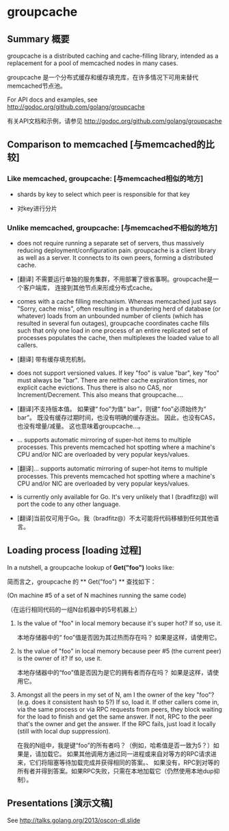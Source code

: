 # groupcache

## Summary 概要

groupcache is a distributed caching and cache-filling library, intended as a
replacement for a pool of memcached nodes in many cases.

groupcache 是一个分布式缓存和缓存填充库，在许多情况下可用来替代memcached节点池。

For API docs and examples, see http://godoc.org/github.com/golang/groupcache

有关API文档和示例，请参见 http://godoc.org/github.com/golang/groupcache

## Comparison to memcached [与memcached的比较]

### **Like memcached**, groupcache: [与memcached相似的地方]

 * shards by key to select which peer is responsible for that key

 * 对key进行分片

### **Unlike memcached**, groupcache: [与memcached不相似的地方]

 * does not require running a separate set of servers, thus massively
   reducing deployment/configuration pain.  groupcache is a client
   library as well as a server.  It connects to its own peers, forming
   a distributed cache.
   
 * [翻译] 不需要运行单独的服务集群，不用部署了很省事啊。groupcache是一个客户端库，
   连接到其他节点来形成分布式cache。

 * comes with a cache filling mechanism.  Whereas memcached just says
   "Sorry, cache miss", often resulting in a thundering herd of
   database (or whatever) loads from an unbounded number of clients
   (which has resulted in several fun outages), groupcache coordinates
   cache fills such that only one load in one process of an entire
   replicated set of processes populates the cache, then multiplexes
   the loaded value to all callers.
   
 * [翻译] 带有缓存填充机制。 

 * does not support versioned values.  If key "foo" is value "bar",
   key "foo" must always be "bar".  There are neither cache expiration
   times, nor explicit cache evictions.  Thus there is also no CAS,
   nor Increment/Decrement.  This also means that groupcache....

 * [翻译]不支持版本值。 如果键“ foo”为值“ bar”，则键“ foo”必须始终为“ bar”。 既没有缓存过期时间，也没有明确的缓存逐出。 因此，也没有CAS，也没有增量/减量。 这也意味着groupcache...。

 * ... supports automatic mirroring of super-hot items to multiple
   processes.  This prevents memcached hot spotting where a machine's
   CPU and/or NIC are overloaded by very popular keys/values.

 * [翻译]... supports automatic mirroring of super-hot items to multiple processes. This prevents memcached hot spotting where a machine's CPU and/or NIC are overloaded by very popular keys/values.
 
 * is currently only available for Go.  It's very unlikely that I
   (bradfitz@) will port the code to any other language.

 * [翻译]当前仅可用于Go。我（bradfitz@）不太可能将代码移植到任何其他语言。

## Loading process [loading 过程]

In a nutshell, a groupcache lookup of **Get("foo")** looks like:

简而言之，groupcache 的 ** Get("foo") ** 查找如下：

(On machine #5 of a set of N machines running the same code)

（在运行相同代码的一组N台机器中的5号机器上）

 1. Is the value of "foo" in local memory because it's super hot?  If so, use it.

    本地存储器中的“ foo”值是否因为其过热而存在吗？ 如果是这样，请使用它。
    
 2. Is the value of "foo" in local memory because peer #5 (the current
    peer) is the owner of it?  If so, use it.
    
    本地存储器中的“foo”值是否因为是它的拥有者而存在吗？ 如果是这样，请使用它。

 3. Amongst all the peers in my set of N, am I the owner of the key
    "foo"?  (e.g. does it consistent hash to 5?)  If so, load it.  If
    other callers come in, via the same process or via RPC requests
    from peers, they block waiting for the load to finish and get the
    same answer.  If not, RPC to the peer that's the owner and get
    the answer.  If the RPC fails, just load it locally (still with
    local dup suppression).
    
    在我的N组中，我是键“foo”的所有者吗？（例如，哈希值是否一致为5？）如果是，请加载它。
    如果其他调用方通过同一进程或来自对等方的RPC请求进来，它们将阻塞等待加载完成并获得相同的答案。、
    如果没有，RPC到对等的所有者并得到答案。如果RPC失败，只需在本地加载它（仍然使用本地dup抑制）。

## Presentations [演示文稿]

See http://talks.golang.org/2013/oscon-dl.slide